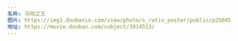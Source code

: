 ```yaml
---
名称: 马戏之王
图片: https://img3.doubanio.com/view/photo/s_ratio_poster/public/p2504526973.webp
地址: https://movie.douban.com/subject/3914513/
---
```

